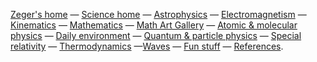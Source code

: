 [Zeger's home](https://www.hendrikse.name/) &mdash;
[Science home](https://www.hendrikse.name/science/) &mdash; [Astrophysics](#astrophysics) &mdash; 
[Electromagnetism](#electromagnetism) &mdash; [Kinematics](#kinematics) &mdash; [Mathematics](#mathematics) &mdash;
[Math Art Gallery](mathematics/geometry.html) &mdash; [Atomic &amp; molecular physics](#molecularphys) &mdash;
[Daily environment](#nature) &mdash; [Quantum &amp; particle physics](#quantum) &mdash; 
[Special relativity](#relativity) &mdash; [Thermodynamics](#thermodynamics) &mdash;[Waves](#waves) &mdash; 
[Fun stuff](fun.html) &mdash; [References](#references).
